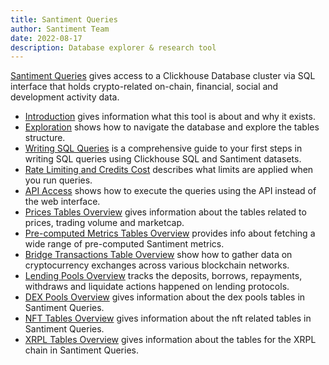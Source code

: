 ```yaml
---
title: Santiment Queries
author: Santiment Team
date: 2022-08-17
description: Database explorer & research tool
---
```


[Santiment Queries](https://app.santiment.net/queries) gives access to a Clickhouse Database cluster via SQL interface that holds crypto-related on-chain, financial, social and development activity data.

- [Introduction](/santiment-queries/introduction) gives information what this tool is about and why it exists.
- [Exploration](/santiment-queries/exploration) shows how to navigate the database and explore the tables structure.
- [Writing SQL Queries](/santiment-queries/writing-sql-queries) is a comprehensive guide to your first steps in writing SQL queries using Clickhouse SQL and Santiment datasets.
- [Rate Limiting and Credits Cost](/santiment-queries/rate-limits-and-credits-cost) describes what limits are applied when you run queries.
- [API Access](/santiment-queries/api-access) shows how to execute the queries using the API instead of the web interface.
- [Prices Tables Overview](/santiment-queries/prices-tables/) gives information about the tables related to prices, trading volume and marketcap.
- [Pre-computed Metrics Tables Overview](/santiment-queries/metric-tables/) provides info about fetching a wide range of pre-computed Santiment metrics.
- [Bridge Transactions Table Overview](/santiment-queries/bridges/) show how to gather data on cryptocurrency exchanges across various blockchain networks.
- [Lending Pools Overview](/santiment-queries/lending-pools/) tracks the deposits, borrows, repayments, withdraws and liquidate actions happened on lending protocols. 
- [DEX Pools Overview](/santiment-queries/dex-pools/) gives information about the dex pools tables in Santiment Queries.
- [NFT Tables Overview](/santiment-queries/nft-tables) gives information about the nft related tables in Santiment Queries.
- [XRPL Tables Overview](santiment-queries/xrpl-tables) gives information about the tables for the XRPL chain in Santiment Queries.
